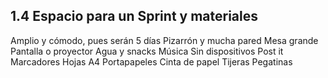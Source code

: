 ## 1.4 Espacio para un Sprint y materiales

Amplio y cómodo, pues serán 5 días Pizarrón y mucha pared Mesa grande
Pantalla o proyector Agua y snacks Música Sin dispositivos Post it
Marcadores Hojas A4 Portapapeles Cinta de papel Tijeras Pegatinas

